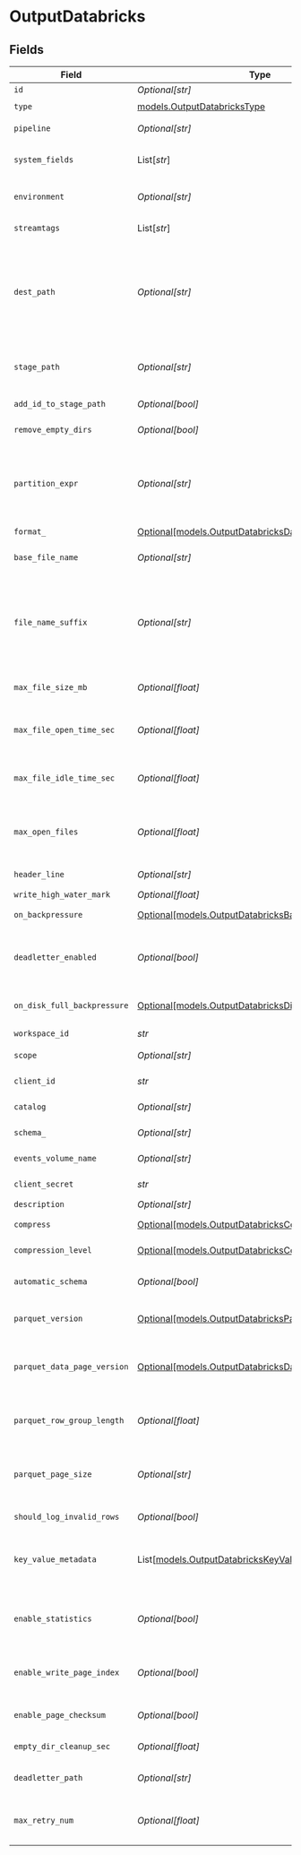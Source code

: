 # OutputDatabricks


## Fields

| Field                                                                                                                                                                                                                                                                          | Type                                                                                                                                                                                                                                                                           | Required                                                                                                                                                                                                                                                                       | Description                                                                                                                                                                                                                                                                    |
| ------------------------------------------------------------------------------------------------------------------------------------------------------------------------------------------------------------------------------------------------------------------------------ | ------------------------------------------------------------------------------------------------------------------------------------------------------------------------------------------------------------------------------------------------------------------------------ | ------------------------------------------------------------------------------------------------------------------------------------------------------------------------------------------------------------------------------------------------------------------------------ | ------------------------------------------------------------------------------------------------------------------------------------------------------------------------------------------------------------------------------------------------------------------------------ |
| `id`                                                                                                                                                                                                                                                                           | *Optional[str]*                                                                                                                                                                                                                                                                | :heavy_minus_sign:                                                                                                                                                                                                                                                             | Unique ID for this output                                                                                                                                                                                                                                                      |
| `type`                                                                                                                                                                                                                                                                         | [models.OutputDatabricksType](../models/outputdatabrickstype.md)                                                                                                                                                                                                               | :heavy_check_mark:                                                                                                                                                                                                                                                             | N/A                                                                                                                                                                                                                                                                            |
| `pipeline`                                                                                                                                                                                                                                                                     | *Optional[str]*                                                                                                                                                                                                                                                                | :heavy_minus_sign:                                                                                                                                                                                                                                                             | Pipeline to process data before sending out to this output                                                                                                                                                                                                                     |
| `system_fields`                                                                                                                                                                                                                                                                | List[*str*]                                                                                                                                                                                                                                                                    | :heavy_minus_sign:                                                                                                                                                                                                                                                             | Fields to automatically add to events, such as cribl_pipe. Supports wildcards.                                                                                                                                                                                                 |
| `environment`                                                                                                                                                                                                                                                                  | *Optional[str]*                                                                                                                                                                                                                                                                | :heavy_minus_sign:                                                                                                                                                                                                                                                             | Optionally, enable this config only on a specified Git branch. If empty, will be enabled everywhere.                                                                                                                                                                           |
| `streamtags`                                                                                                                                                                                                                                                                   | List[*str*]                                                                                                                                                                                                                                                                    | :heavy_minus_sign:                                                                                                                                                                                                                                                             | Tags for filtering and grouping in @{product}                                                                                                                                                                                                                                  |
| `dest_path`                                                                                                                                                                                                                                                                    | *Optional[str]*                                                                                                                                                                                                                                                                | :heavy_minus_sign:                                                                                                                                                                                                                                                             | Optional path to prepend to files before uploading. Must be a JavaScript expression (which can evaluate to a constant value), enclosed in quotes or backticks. Can be evaluated only at init time. Example referencing a Global Variable: `myEventsVolumePath-${C.vars.myVar}` |
| `stage_path`                                                                                                                                                                                                                                                                   | *Optional[str]*                                                                                                                                                                                                                                                                | :heavy_minus_sign:                                                                                                                                                                                                                                                             | Filesystem location in which to buffer files before compressing and moving to final destination. Use performant, stable storage.                                                                                                                                               |
| `add_id_to_stage_path`                                                                                                                                                                                                                                                         | *Optional[bool]*                                                                                                                                                                                                                                                               | :heavy_minus_sign:                                                                                                                                                                                                                                                             | Add the Output ID value to staging location                                                                                                                                                                                                                                    |
| `remove_empty_dirs`                                                                                                                                                                                                                                                            | *Optional[bool]*                                                                                                                                                                                                                                                               | :heavy_minus_sign:                                                                                                                                                                                                                                                             | Remove empty staging directories after moving files                                                                                                                                                                                                                            |
| `partition_expr`                                                                                                                                                                                                                                                               | *Optional[str]*                                                                                                                                                                                                                                                                | :heavy_minus_sign:                                                                                                                                                                                                                                                             | JavaScript expression defining how files are partitioned and organized. Default is date-based. If blank, Stream will fall back to the event's __partition field value – if present – otherwise to each location's root directory.                                              |
| `format_`                                                                                                                                                                                                                                                                      | [Optional[models.OutputDatabricksDataFormat]](../models/outputdatabricksdataformat.md)                                                                                                                                                                                         | :heavy_minus_sign:                                                                                                                                                                                                                                                             | Format of the output data                                                                                                                                                                                                                                                      |
| `base_file_name`                                                                                                                                                                                                                                                               | *Optional[str]*                                                                                                                                                                                                                                                                | :heavy_minus_sign:                                                                                                                                                                                                                                                             | JavaScript expression to define the output filename prefix (can be constant)                                                                                                                                                                                                   |
| `file_name_suffix`                                                                                                                                                                                                                                                             | *Optional[str]*                                                                                                                                                                                                                                                                | :heavy_minus_sign:                                                                                                                                                                                                                                                             | JavaScript expression to define the output filename suffix (can be constant).  The `__format` variable refers to the value of the `Data format` field (`json` or `raw`).  The `__compression` field refers to the kind of compression being used (`none` or `gzip`).           |
| `max_file_size_mb`                                                                                                                                                                                                                                                             | *Optional[float]*                                                                                                                                                                                                                                                              | :heavy_minus_sign:                                                                                                                                                                                                                                                             | Maximum uncompressed output file size. Files of this size will be closed and moved to final output location.                                                                                                                                                                   |
| `max_file_open_time_sec`                                                                                                                                                                                                                                                       | *Optional[float]*                                                                                                                                                                                                                                                              | :heavy_minus_sign:                                                                                                                                                                                                                                                             | Maximum amount of time to write to a file. Files open for longer than this will be closed and moved to final output location.                                                                                                                                                  |
| `max_file_idle_time_sec`                                                                                                                                                                                                                                                       | *Optional[float]*                                                                                                                                                                                                                                                              | :heavy_minus_sign:                                                                                                                                                                                                                                                             | Maximum amount of time to keep inactive files open. Files open for longer than this will be closed and moved to final output location.                                                                                                                                         |
| `max_open_files`                                                                                                                                                                                                                                                               | *Optional[float]*                                                                                                                                                                                                                                                              | :heavy_minus_sign:                                                                                                                                                                                                                                                             | Maximum number of files to keep open concurrently. When exceeded, @{product} will close the oldest open files and move them to the final output location.                                                                                                                      |
| `header_line`                                                                                                                                                                                                                                                                  | *Optional[str]*                                                                                                                                                                                                                                                                | :heavy_minus_sign:                                                                                                                                                                                                                                                             | If set, this line will be written to the beginning of each output file                                                                                                                                                                                                         |
| `write_high_water_mark`                                                                                                                                                                                                                                                        | *Optional[float]*                                                                                                                                                                                                                                                              | :heavy_minus_sign:                                                                                                                                                                                                                                                             | Buffer size used to write to a file                                                                                                                                                                                                                                            |
| `on_backpressure`                                                                                                                                                                                                                                                              | [Optional[models.OutputDatabricksBackpressureBehavior]](../models/outputdatabricksbackpressurebehavior.md)                                                                                                                                                                     | :heavy_minus_sign:                                                                                                                                                                                                                                                             | How to handle events when all receivers are exerting backpressure                                                                                                                                                                                                              |
| `deadletter_enabled`                                                                                                                                                                                                                                                           | *Optional[bool]*                                                                                                                                                                                                                                                               | :heavy_minus_sign:                                                                                                                                                                                                                                                             | If a file fails to move to its final destination after the maximum number of retries, move it to a designated directory to prevent further errors                                                                                                                              |
| `on_disk_full_backpressure`                                                                                                                                                                                                                                                    | [Optional[models.OutputDatabricksDiskSpaceProtection]](../models/outputdatabricksdiskspaceprotection.md)                                                                                                                                                                       | :heavy_minus_sign:                                                                                                                                                                                                                                                             | How to handle events when disk space is below the global 'Min free disk space' limit                                                                                                                                                                                           |
| `workspace_id`                                                                                                                                                                                                                                                                 | *str*                                                                                                                                                                                                                                                                          | :heavy_check_mark:                                                                                                                                                                                                                                                             | Databricks workspace ID                                                                                                                                                                                                                                                        |
| `scope`                                                                                                                                                                                                                                                                        | *Optional[str]*                                                                                                                                                                                                                                                                | :heavy_minus_sign:                                                                                                                                                                                                                                                             | OAuth scope for Unity Catalog authentication                                                                                                                                                                                                                                   |
| `client_id`                                                                                                                                                                                                                                                                    | *str*                                                                                                                                                                                                                                                                          | :heavy_check_mark:                                                                                                                                                                                                                                                             | OAuth client ID for Unity Catalog authentication                                                                                                                                                                                                                               |
| `catalog`                                                                                                                                                                                                                                                                      | *Optional[str]*                                                                                                                                                                                                                                                                | :heavy_minus_sign:                                                                                                                                                                                                                                                             | Name of the catalog to use for the output                                                                                                                                                                                                                                      |
| `schema_`                                                                                                                                                                                                                                                                      | *Optional[str]*                                                                                                                                                                                                                                                                | :heavy_minus_sign:                                                                                                                                                                                                                                                             | Name of the catalog schema to use for the output                                                                                                                                                                                                                               |
| `events_volume_name`                                                                                                                                                                                                                                                           | *Optional[str]*                                                                                                                                                                                                                                                                | :heavy_minus_sign:                                                                                                                                                                                                                                                             | Name of the events volume in Databricks                                                                                                                                                                                                                                        |
| `client_secret`                                                                                                                                                                                                                                                                | *str*                                                                                                                                                                                                                                                                          | :heavy_check_mark:                                                                                                                                                                                                                                                             | OAuth client secret for Unity Catalog authentication                                                                                                                                                                                                                           |
| `description`                                                                                                                                                                                                                                                                  | *Optional[str]*                                                                                                                                                                                                                                                                | :heavy_minus_sign:                                                                                                                                                                                                                                                             | N/A                                                                                                                                                                                                                                                                            |
| `compress`                                                                                                                                                                                                                                                                     | [Optional[models.OutputDatabricksCompression]](../models/outputdatabrickscompression.md)                                                                                                                                                                                       | :heavy_minus_sign:                                                                                                                                                                                                                                                             | Data compression format to apply to HTTP content before it is delivered                                                                                                                                                                                                        |
| `compression_level`                                                                                                                                                                                                                                                            | [Optional[models.OutputDatabricksCompressionLevel]](../models/outputdatabrickscompressionlevel.md)                                                                                                                                                                             | :heavy_minus_sign:                                                                                                                                                                                                                                                             | Compression level to apply before moving files to final destination                                                                                                                                                                                                            |
| `automatic_schema`                                                                                                                                                                                                                                                             | *Optional[bool]*                                                                                                                                                                                                                                                               | :heavy_minus_sign:                                                                                                                                                                                                                                                             | Automatically calculate the schema based on the events of each Parquet file generated                                                                                                                                                                                          |
| `parquet_version`                                                                                                                                                                                                                                                              | [Optional[models.OutputDatabricksParquetVersion]](../models/outputdatabricksparquetversion.md)                                                                                                                                                                                 | :heavy_minus_sign:                                                                                                                                                                                                                                                             | Determines which data types are supported and how they are represented                                                                                                                                                                                                         |
| `parquet_data_page_version`                                                                                                                                                                                                                                                    | [Optional[models.OutputDatabricksDataPageVersion]](../models/outputdatabricksdatapageversion.md)                                                                                                                                                                               | :heavy_minus_sign:                                                                                                                                                                                                                                                             | Serialization format of data pages. Note that some reader implementations use Data page V2's attributes to work more efficiently, while others ignore it.                                                                                                                      |
| `parquet_row_group_length`                                                                                                                                                                                                                                                     | *Optional[float]*                                                                                                                                                                                                                                                              | :heavy_minus_sign:                                                                                                                                                                                                                                                             | The number of rows that every group will contain. The final group can contain a smaller number of rows.                                                                                                                                                                        |
| `parquet_page_size`                                                                                                                                                                                                                                                            | *Optional[str]*                                                                                                                                                                                                                                                                | :heavy_minus_sign:                                                                                                                                                                                                                                                             | Target memory size for page segments, such as 1MB or 128MB. Generally, lower values improve reading speed, while higher values improve compression.                                                                                                                            |
| `should_log_invalid_rows`                                                                                                                                                                                                                                                      | *Optional[bool]*                                                                                                                                                                                                                                                               | :heavy_minus_sign:                                                                                                                                                                                                                                                             | Log up to 3 rows that @{product} skips due to data mismatch                                                                                                                                                                                                                    |
| `key_value_metadata`                                                                                                                                                                                                                                                           | List[[models.OutputDatabricksKeyValueMetadatum](../models/outputdatabrickskeyvaluemetadatum.md)]                                                                                                                                                                               | :heavy_minus_sign:                                                                                                                                                                                                                                                             | The metadata of files the Destination writes will include the properties you add here as key-value pairs. Useful for tagging. Examples: "key":"OCSF Event Class", "value":"9001"                                                                                               |
| `enable_statistics`                                                                                                                                                                                                                                                            | *Optional[bool]*                                                                                                                                                                                                                                                               | :heavy_minus_sign:                                                                                                                                                                                                                                                             | Statistics profile an entire file in terms of minimum/maximum values within data, numbers of nulls, etc. You can use Parquet tools to view statistics.                                                                                                                         |
| `enable_write_page_index`                                                                                                                                                                                                                                                      | *Optional[bool]*                                                                                                                                                                                                                                                               | :heavy_minus_sign:                                                                                                                                                                                                                                                             | One page index contains statistics for one data page. Parquet readers use statistics to enable page skipping.                                                                                                                                                                  |
| `enable_page_checksum`                                                                                                                                                                                                                                                         | *Optional[bool]*                                                                                                                                                                                                                                                               | :heavy_minus_sign:                                                                                                                                                                                                                                                             | Parquet tools can use the checksum of a Parquet page to verify data integrity                                                                                                                                                                                                  |
| `empty_dir_cleanup_sec`                                                                                                                                                                                                                                                        | *Optional[float]*                                                                                                                                                                                                                                                              | :heavy_minus_sign:                                                                                                                                                                                                                                                             | How frequently, in seconds, to clean up empty directories                                                                                                                                                                                                                      |
| `deadletter_path`                                                                                                                                                                                                                                                              | *Optional[str]*                                                                                                                                                                                                                                                                | :heavy_minus_sign:                                                                                                                                                                                                                                                             | Storage location for files that fail to reach their final destination after maximum retries are exceeded                                                                                                                                                                       |
| `max_retry_num`                                                                                                                                                                                                                                                                | *Optional[float]*                                                                                                                                                                                                                                                              | :heavy_minus_sign:                                                                                                                                                                                                                                                             | The maximum number of times a file will attempt to move to its final destination before being dead-lettered                                                                                                                                                                    |